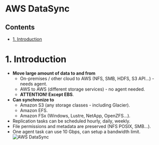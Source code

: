 # AWS DataSync <!-- omit in toc -->

## Contents <!-- omit in toc -->

- [1. Introduction](#1-introduction)

# 1. Introduction

- **Move large amount of data to and from**
  - On-premises / other cloud to AWS (NFS, SMB, HDFS, S3 API...) - needs agent.
  - AWS to AWS (different storage services) - no agent needed.
  - **ATTENTION! Except EBS**.
- **Can synchronize to**
  - Amazon S3 (any storage classes - including Glacier).
  - Amazon EFS.
  - Amazon FSx (Windows, Lustre, NetApp, OpenZFS...).
- Replication tasks can be scheduled hourly, daily, weekly.
- File permissions and metadata are preserved (NFS POSIX, SMB...).
- One agent task can use 10 Gbps, can setup a bandwidth limit.
  ![AWS DataSync](/Images/AwsDataSyncDiagram.png)
